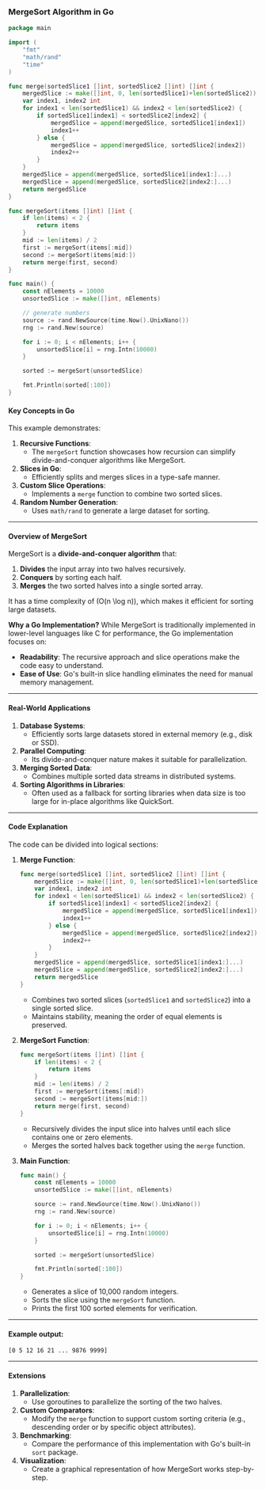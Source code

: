 ### **MergeSort Algorithm in Go**

```go
package main

import (
	"fmt"
	"math/rand"
	"time"
)

func merge(sortedSlice1 []int, sortedSlice2 []int) []int {
	mergedSlice := make([]int, 0, len(sortedSlice1)+len(sortedSlice2))
	var index1, index2 int
	for index1 < len(sortedSlice1) && index2 < len(sortedSlice2) {
		if sortedSlice1[index1] < sortedSlice2[index2] {
			mergedSlice = append(mergedSlice, sortedSlice1[index1])
			index1++
		} else {
			mergedSlice = append(mergedSlice, sortedSlice2[index2])
			index2++
		}
	}
	mergedSlice = append(mergedSlice, sortedSlice1[index1:]...)
	mergedSlice = append(mergedSlice, sortedSlice2[index2:]...)
	return mergedSlice
}

func mergeSort(items []int) []int {
	if len(items) < 2 {
		return items
	}
	mid := len(items) / 2
	first := mergeSort(items[:mid])
	second := mergeSort(items[mid:])
	return merge(first, second)
}

func main() {
	const nElements = 10000
	unsortedSlice := make([]int, nElements)

	// generate numbers
	source := rand.NewSource(time.Now().UnixNano())
	rng := rand.New(source)

	for i := 0; i < nElements; i++ {
		unsortedSlice[i] = rng.Intn(10000)
	}

	sorted := mergeSort(unsortedSlice)

	fmt.Println(sorted[:100])
}
```

#### **Key Concepts in Go**
This example demonstrates:
1. **Recursive Functions**:
   - The `mergeSort` function showcases how recursion can simplify divide-and-conquer algorithms like MergeSort.
2. **Slices in Go**:
   - Efficiently splits and merges slices in a type-safe manner.
3. **Custom Slice Operations**:
   - Implements a `merge` function to combine two sorted slices.
4. **Random Number Generation**:
   - Uses `math/rand` to generate a large dataset for sorting.

---

#### **Overview of MergeSort**
MergeSort is a **divide-and-conquer algorithm** that:
1. **Divides** the input array into two halves recursively.
2. **Conquers** by sorting each half.
3. **Merges** the two sorted halves into a single sorted array.

It has a time complexity of \(O(n \log n)\), which makes it efficient for sorting large datasets.

**Why a Go Implementation?**
While MergeSort is traditionally implemented in lower-level languages like C for performance, the Go implementation focuses on:
- **Readability**: The recursive approach and slice operations make the code easy to understand.
- **Ease of Use**: Go's built-in slice handling eliminates the need for manual memory management.

---

#### **Real-World Applications**
1. **Database Systems**:
   - Efficiently sorts large datasets stored in external memory (e.g., disk or SSD).
2. **Parallel Computing**:
   - Its divide-and-conquer nature makes it suitable for parallelization.
3. **Merging Sorted Data**:
   - Combines multiple sorted data streams in distributed systems.
4. **Sorting Algorithms in Libraries**:
   - Often used as a fallback for sorting libraries when data size is too large for in-place algorithms like QuickSort.

---

#### **Code Explanation**
The code can be divided into logical sections:

1. **Merge Function**:
   ```go
   func merge(sortedSlice1 []int, sortedSlice2 []int) []int {
       mergedSlice := make([]int, 0, len(sortedSlice1)+len(sortedSlice2))
       var index1, index2 int
       for index1 < len(sortedSlice1) && index2 < len(sortedSlice2) {
           if sortedSlice1[index1] < sortedSlice2[index2] {
               mergedSlice = append(mergedSlice, sortedSlice1[index1])
               index1++
           } else {
               mergedSlice = append(mergedSlice, sortedSlice2[index2])
               index2++
           }
       }
       mergedSlice = append(mergedSlice, sortedSlice1[index1:]...)
       mergedSlice = append(mergedSlice, sortedSlice2[index2:]...)
       return mergedSlice
   }
   ```
   - Combines two sorted slices (`sortedSlice1` and `sortedSlice2`) into a single sorted slice.
   - Maintains stability, meaning the order of equal elements is preserved.

2. **MergeSort Function**:
   ```go
   func mergeSort(items []int) []int {
       if len(items) < 2 {
           return items
       }
       mid := len(items) / 2
       first := mergeSort(items[:mid])
       second := mergeSort(items[mid:])
       return merge(first, second)
   }
   ```
   - Recursively divides the input slice into halves until each slice contains one or zero elements.
   - Merges the sorted halves back together using the `merge` function.

3. **Main Function**:
   ```go
   func main() {
       const nElements = 10000
       unsortedSlice := make([]int, nElements)

       source := rand.NewSource(time.Now().UnixNano())
       rng := rand.New(source)

       for i := 0; i < nElements; i++ {
           unsortedSlice[i] = rng.Intn(10000)
       }

       sorted := mergeSort(unsortedSlice)

       fmt.Println(sorted[:100])
   }
   ```
   - Generates a slice of 10,000 random integers.
   - Sorts the slice using the `mergeSort` function.
   - Prints the first 100 sorted elements for verification.

---

#### Example output:
   ```
   [0 5 12 16 21 ... 9876 9999]
   ```

---

#### **Extensions**
1. **Parallelization**:
   - Use goroutines to parallelize the sorting of the two halves.
2. **Custom Comparators**:
   - Modify the `merge` function to support custom sorting criteria (e.g., descending order or by specific object attributes).
3. **Benchmarking**:
   - Compare the performance of this implementation with Go's built-in `sort` package.
4. **Visualization**:
   - Create a graphical representation of how MergeSort works step-by-step.
